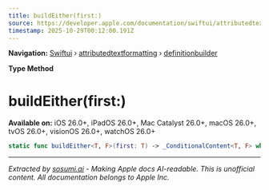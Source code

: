```yaml
---
title: buildEither(first:)
source: https://developer.apple.com/documentation/swiftui/attributedtextformatting/definitionbuilder/buildeither(first:)
timestamp: 2025-10-29T00:12:00.191Z
---
```


**Navigation:** [Swiftui](/documentation/swiftui) › [attributedtextformatting](/documentation/swiftui/attributedtextformatting) › [definitionbuilder](/documentation/swiftui/attributedtextformatting/definitionbuilder)

**Type Method**

# buildEither(first:)

**Available on:** iOS 26.0+, iPadOS 26.0+, Mac Catalyst 26.0+, macOS 26.0+, tvOS 26.0+, visionOS 26.0+, watchOS 26.0+

```swift
static func buildEither<T, F>(first: T) -> _ConditionalContent<T, F> where Scope == T.Scope, T : AttributedTextFormattingDefinition, F : AttributedTextFormattingDefinition, T.Scope == F.Scope
```

---

*Extracted by [sosumi.ai](https://sosumi.ai) - Making Apple docs AI-readable.*
*This is unofficial content. All documentation belongs to Apple Inc.*
